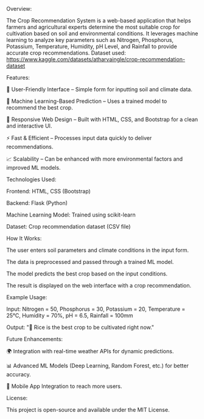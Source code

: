 Overview:

  The Crop Recommendation System is a web-based application that helps farmers and agricultural experts determine the most suitable crop for cultivation based on soil and environmental conditions. It leverages machine learning to analyze key parameters such as Nitrogen, Phosphorus, Potassium, Temperature, Humidity, pH Level, and Rainfall to provide accurate crop recommendations.
  Dataset used: https://www.kaggle.com/datasets/atharvaingle/crop-recommendation-dataset

Features:

  🌾 User-Friendly Interface – Simple form for inputting soil and climate data.
  
  🤖 Machine Learning-Based Prediction – Uses a trained model to recommend the best crop.
  
  🎨 Responsive Web Design – Built with HTML, CSS, and Bootstrap for a clean and interactive UI.
  
  ⚡ Fast & Efficient – Processes input data quickly to deliver recommendations.
  
  📈 Scalability – Can be enhanced with more environmental factors and improved ML models.

Technologies Used:

  Frontend: HTML, CSS (Bootstrap)
  
  Backend: Flask (Python)
  
  Machine Learning Model: Trained using scikit-learn
  
  Dataset: Crop recommendation dataset (CSV file)

How It Works:

  The user enters soil parameters and climate conditions in the input form.
  
  The data is preprocessed and passed through a trained ML model.
  
  The model predicts the best crop based on the input conditions.
  
  The result is displayed on the web interface with a crop recommendation.

Example Usage:

  Input: Nitrogen = 50, Phosphorus = 30, Potassium = 20, Temperature = 25°C, Humidity = 70%, pH = 6.5, Rainfall = 100mm
  
  Output: "🌾 Rice is the best crop to be cultivated right now."

Future Enhancements:

  🌍 Integration with real-time weather APIs for dynamic predictions.
  
  📊 Advanced ML Models (Deep Learning, Random Forest, etc.) for better accuracy.
  
  📡 Mobile App Integration to reach more users.

License:

  This project is open-source and available under the MIT License.
  

